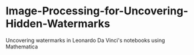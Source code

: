 # Image-Processing-for-Uncovering-Hidden-Watermarks
Uncovering watermarks in Leonardo Da Vinci's notebooks using Mathematica
